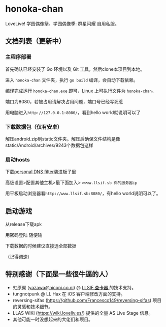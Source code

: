 # honoka-chan

LoveLive! 学园偶像祭、学园偶像季: 群星闪耀 自用私服。

## 文档列表（更新中）

### 主程序部署

首先确认已经安装了 Go 环境以及 Git 工具，然后clone本项目到本地。

进入 `honoka-chan` 文件夹，执行 `go build` 编译，会自动下载依赖。

编译完成运行 `honoka-chan.exe` 即可，Linux 上可执行文件为 `honoka-chan`。

端口为8080，若被占用请解决占用问题，端口号已经写死惹

用电脑进入`http://127.0.0.1:8080/`，看到hello world就说明可以了

### 下载数据包（仅有安卓）

解压android.zip到static文件夹。解压后确保文件结构是像static/Android/archives/9243个数据包这样

### 启动hosts

下载[personal DNS filter](https://github.com/IngoZenz/personaldnsfilter)装进板子里

高级设置>配置其他主机>最下面加入> `>www.llsif.sb 你的服务器ip`

用平板启动浏览器看`http://www.llsif.sb:8080/`，有hello world说明可以了。

## 启动游戏

从release下载apk

用密码登陆 随便输

下载数据的时候建议直接选全部数据

（记得调速）

## 特别感谢（下面是一些很牛逼的人）

 - 虹原翼 (yazawa@niconi.co.ni) @ [LLSIF 查卡器
](https://card.niconi.co.ni/) 的技术支持。
 - tungnotpunk @ LL Hax 在 iOS 客户端修改方面的支持。
 - reversing-sifas (https://github.com/Francesco149/reversing-sifas) 项目的灵感和技术细节。
 - LLAS WiKi (https://wiki.loveliv.es/) 提供的全量 AS Live Stage 信息。
 - 其他可能一时没想起来的大佬们和项目。